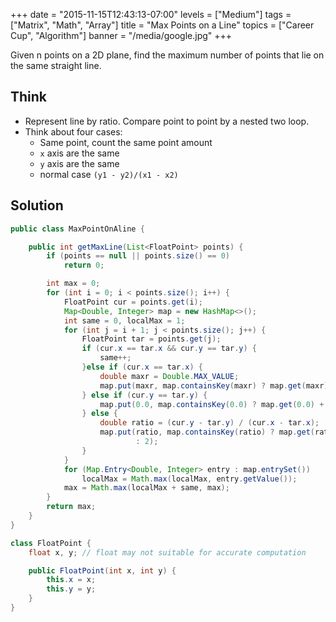 +++
date = "2015-11-15T12:43:13-07:00"
levels = ["Medium"]
tags = ["Matrix", "Math", "Array"]
title = "Max Points on a Line"
topics = ["Career Cup", "Algorithm"]
banner = "/media/google.jpg"
+++


Given n points on a 2D plane, find the maximum number of points that lie on the same straight line.
<!--more-->
## Think 
- Represent line by ratio. Compare point to point by a nested two loop.
- Think about four cases:
	- Same point, count the same point amount
	- `x` axis are the same
	- `y` axis are the same
	- normal case `(y1 - y2)/(x1 - x2)`


## Solution
```java
public class MaxPointOnAline {

	public int getMaxLine(List<FloatPoint> points) {
		if (points == null || points.size() == 0)
			return 0;

		int max = 0;
		for (int i = 0; i < points.size(); i++) {
			FloatPoint cur = points.get(i);
			Map<Double, Integer> map = new HashMap<>();
			int same = 0, localMax = 1;
			for (int j = i + 1; j < points.size(); j++) {
				FloatPoint tar = points.get(j);
				if (cur.x == tar.x && cur.y == tar.y) {
					same++;
				}else if (cur.x == tar.x) {
					double maxr = Double.MAX_VALUE;
					map.put(maxr, map.containsKey(maxr) ? map.get(maxr) + 1 : 2);
				} else if (cur.y == tar.y) {
					map.put(0.0, map.containsKey(0.0) ? map.get(0.0) + 1 : 2);
				} else {
					double ratio = (cur.y - tar.y) / (cur.x - tar.x);
					map.put(ratio, map.containsKey(ratio) ? map.get(ratio) + 1
							: 2);
				}
			}
			for (Map.Entry<Double, Integer> entry : map.entrySet())
				localMax = Math.max(localMax, entry.getValue());
			max = Math.max(localMax + same, max);
		}
		return max;
	}
}

class FloatPoint {
	float x, y; // float may not suitable for accurate computation

	public FloatPoint(int x, int y) {
		this.x = x;
		this.y = y;
	}
}
```